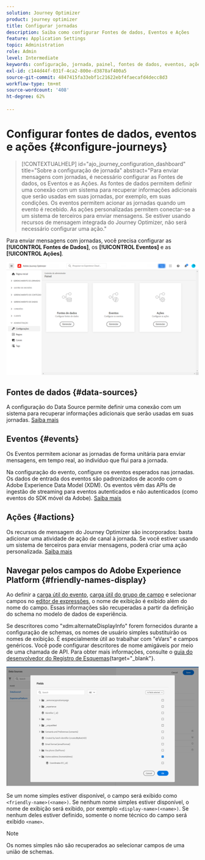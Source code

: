 ```yaml
---
solution: Journey Optimizer
product: journey optimizer
title: Configurar jornadas
description: Saiba como configurar Fontes de dados, Eventos e Ações
feature: Application Settings
topic: Administration
role: Admin
level: Intermediate
keywords: configuração, jornada, painel, fontes de dados, eventos, ações
exl-id: c144d44f-031f-4ca2-800e-d3878af400a5
source-git-commit: 4847415fa33ebf1c21622ebf4faecafd4decc8d3
workflow-type: tm+mt
source-wordcount: '408'
ht-degree: 62%

---
```


# Configurar fontes de dados, eventos e ações {#configure-journeys}

>[!CONTEXTUALHELP]
>id="ajo_journey_configuration_dashboard"
>title="Sobre a configuração de jornada"
>abstract="Para enviar mensagens com jornadas, é necessário configurar as Fontes de dados, os Eventos e as Ações. As fontes de dados permitem definir uma conexão com um sistema para recuperar informações adicionais que serão usadas em suas jornadas, por exemplo, em suas condições. Os eventos permitem acionar as jornadas quando um evento é recebido. As ações personalizadas permitem conectar-se a um sistema de terceiros para enviar mensagens. Se estiver usando recursos de mensagem integrada do Journey Optimizer, não será necessário configurar uma ação."

Para enviar mensagens com jornadas, você precisa configurar as **[!UICONTROL Fontes de Dados]**, os **[!UICONTROL Eventos]** e as **[!UICONTROL Ações]**.

![](assets/admin-menu.png)

## Fontes de dados {#data-sources}

A configuração do Data Source permite definir uma conexão com um sistema para recuperar informações adicionais que serão usadas em suas jornadas. [Saiba mais](../../using/datasource/about-data-sources.md)

## Eventos {#events}

Os Eventos permitem acionar as jornadas de forma unitária para enviar mensagens, em tempo real, ao indivíduo que flui para a jornada.

Na configuração do evento, configure os eventos esperados nas jornadas. Os dados de entrada dos eventos são padronizados de acordo com o Adobe Experience Data Model (XDM). Os eventos vêm das APIs de ingestão de streaming para eventos autenticados e não autenticados (como eventos do SDK móvel da Adobe). [Saiba mais](../../using/event/about-events.md)

## Ações {#actions}

Os recursos de mensagem do Journey Optimizer são incorporados: basta adicionar uma atividade de ação de canal à jornada. Se você estiver usando um sistema de terceiros para enviar mensagens, poderá criar uma ação personalizada. [Saiba mais](../../using/action/action.md)

## Navegar pelos campos do Adobe Experience Platform {#friendly-names-display}

Ao definir a [carga útil do evento](../event/about-creating.md#define-the-payload-fields), [carga útil do grupo de campo](../datasource/configure-data-sources.md#define-field-groups) e selecionar campos no [editor de expressões](../building-journeys/expression/expressionadvanced.md), o nome de exibição é exibido além do nome do campo. Essas informações são recuperadas a partir da definição do schema no modelo de dados de experiência.

Se descritores como &quot;xdm:alternateDisplayInfo&quot; forem fornecidos durante a configuração de schemas, os nomes de usuário simples substituirão os nomes de exibição. É especialmente útil ao trabalhar com &quot;eVars&quot; e campos genéricos. Você pode configurar descritores de nome amigáveis por meio de uma chamada de API. Para obter mais informações, consulte o [guia do desenvolvedor do Registro de Esquemas](https://experienceleague.adobe.com/docs/experience-platform/xdm/api/getting-started.html?lang=pt-BR){target="_blank"}.

![](assets/xdm-from-descriptors.png)

Se um nome simples estiver disponível, o campo será exibido como `<friendly-name>(<name>)`. Se nenhum nome simples estiver disponível, o nome de exibição será exibido, por exemplo `<display-name>(<name>)`. Se nenhum deles estiver definido, somente o nome técnico do campo será exibido `<name>`.

>[!NOTE]
>
>Os nomes simples não são recuperados ao selecionar campos de uma união de schemas.
